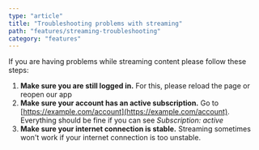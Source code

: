 ```yaml
---
type: "article"
title: "Troubleshooting problems with streaming"
path: "features/streaming-troubleshooting"
category: "features"
---
```


If you are having problems while streaming content please follow these steps:

1. **Make sure you are still logged in.** For this, please reload the page or reopen our app
2. **Make sure your account has an active subscription.** Go to [https://example.com/account](https://example.com/account). Everything should be fine if you can see _Subscription: active_
3. **Make sure your internet connection is stable.** Streaming sometimes won't work if your internet connection is too unstable.
